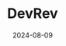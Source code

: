 ---  
layout: startup_page  
title: "DevRev"  
id: "devrev.ai"  
permalink: "/devrevdevrev.ai08092024/"  
website: "https://devrev.ai"  
funding_round: "Series A"  
funding_amount: "$100.8M"  
investors: "Khosla Ventures, Mayfield Fund, Param Hansa Values"  
about: "DevRev is an AI-native platform unifying customer support and product development. Its AgentOS platform uses a knowledge graph to operationalize GenAI in the enterprise, offering 1-click data migration and lightweight AI agents for enhanced customer service and product management."  
markets: "AI, SaaS, CRM, Customer Service, Developer APIs, Developer Platform, Software, Business/Productivity Software, Media and Information Services (B2B), Big Data, Artificial Intelligence & Machine Learning"  
hq: "Palo Alto, California, United States"  
founded_year: "2020"  
linkedin: "https://www.linkedin.com/company/devrev"  
twitter: "https://twitter.com/devrev"  
instagram: ""  
facebook: "https://www.facebook.com/devrev"  
crunchbase: "https://www.crunchbase.com/organization/devrev"  
pitchbook: "https://pitchbook.com/profiles/company/467743-33"  

date_display: "09-Aug-2024"  
date: "2024-08-09"

# SEO Optimization  
meta_title: "DevRev - Series A Funding ($100.8M)"  
meta_description: "DevRev, DevRev is an AI-native platform unifying customer support and product development. Its AgentOS platform uses a knowledge graph to operationalize GenAI..."  
meta_keywords: "DevRev, AI, SaaS, CRM, Customer Service, Developer APIs, Developer Platform, Software, Business/Productivity Software, Media and Information Services (B2B), Big Data, Artificial Intelligence & Machine Learning, Series A funding"  
canonical_url: "https://startup.projectstartups.com/devrevdevrev.ai08092024/"  
---